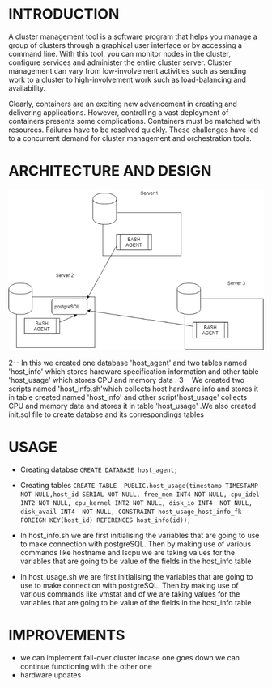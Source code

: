 
# INTRODUCTION

A cluster management tool is a software program that helps you manage a group of clusters through a graphical user interface or by accessing a command line. With this tool, you can monitor nodes in the cluster, configure services and administer the entire cluster server. Cluster management can vary from low-involvement activities such as sending work to a cluster to high-involvement work such as load-balancing and availability. 

Clearly, containers are an exciting new advancement in creating and delivering applications. However, controlling a vast deployment of containers presents some complications. Containers must be matched with resources. Failures have to be resolved quickly. These challenges have led to a concurrent demand for cluster management and orchestration tools.


# ARCHITECTURE AND DESIGN
![](images/bash.png)


2-- In this we created one database 'host_agent' and two tables named 'host_info' which stores hardware specification information and other table 'host_usage' which stores CPU and memory data .
3-- We created two scripts named 'host_info.sh'which collects host hardware info  and stores it in table created named 'host_info' and other script'host_usage' collects CPU and memory data and stores it in table 'host_usage' .We also created init.sql file to create databse and its correspondings tables


# USAGE
- Creating databse 
 `CREATE DATABASE host_agent;`

- Creating tables
`CREATE TABLE  PUBLIC.host_usage(timestamp TIMESTAMP NOT NULL,host_id SERIAL NOT NULL, free_mem INT4 NOT NULL, cpu_idel INT2 NOT NULL, cpu_kernel INT2 NOT NULL, disk_io INT4  NOT NULL, disk_avail INT4  NOT NULL, CONSTRAINT host_usage_host_info_fk FOREIGN KEY(host_id) REFERENCES host_info(id));`

- In host_info.sh we are first initialising the variables that are going to use to make connection with postgreSQL. Then by making use of various commands like hostname and lscpu we are taking values for the variables that are going to be value of the fields in the host_info table

- In host_usage.sh we are first initialising the variables that are going to use to make connection with postgreSQL. Then by making use of various commands like vmstat and df we are taking values for the variables that are going to be value of the fields in the host_info table


# IMPROVEMENTS
- we can implement fail-over cluster incase one goes down we can continue functioning with the other one
- hardware updates




